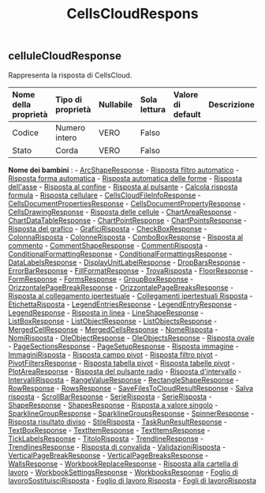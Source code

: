 ﻿---
title: CellsCloudRespons
second_title: Aspose.Cells Cloud Documen
type: docs
url: /it/specification/model/cellscloudresponse/
description: "Aspose.Cells Specifica del modello cloud: CellsCloudResponse. Gestisci facilmente Excel e altri fogli di calcolo con funzionalità come apertura, generazione, modifica, divisione, unione, confronto e conversione"
kwords: Excel, Office, Foglio di calcolo, Cloud REST API, CellsCloudResponse
weight: 50
---
## **celluleCloudResponse**

 Rappresenta la risposta di CellsCloud.

| Nome della proprietà| Tipo di proprietà| Nullabile| Sola lettura| Valore di default| Descrizione|
|:- |:- |:- |:- |:- |:- |
| Codice| Numero intero| VERO| Falso|||
| Stato| Corda| VERO| Falso|||

**Nome dei bambini** : 
	-  [ArcShapeResponse](arcshaperesponse) 
	-  [Risposta filtro automatico](autofilterresponse) 
	-  [Risposta forma automatica](autoshaperesponse) 
	-  [Risposta automatica delle forme](autoshapesresponse) 
	-  [Risposta dell'asse](axisresponse) 
	-  [Risposta al confine](borderresponse) 
	-  [Risposta al pulsante](buttonresponse) 
	-  [Calcola risposta formula](calculateformularesponse) 
	-  [Risposta cellulare](cellresponse) 
	-  [CellsCloudFileInfoResponse](cellscloudfileinforesponse) 
	-  [CellsDocumentPropertiesResponse](cellsdocumentpropertiesresponse) 
	-  [CellsDocumentPropertyResponse](cellsdocumentpropertyresponse) 
	-  [CellsDrawingResponse](cellsdrawingresponse) 
	-  [Risposta delle cellule](cellsresponse) 
	-  [ChartAreaResponse](chartarearesponse) 
	-  [ChartDataTableResponse](chartdatatableresponse) 
	-  [ChartPointResponse](chartpointresponse) 
	-  [ChartPointsResponse](chartpointsresponse) 
	-  [Risposta del grafico](chartresponse) 
	-  [GraficiRisposta](chartsresponse) 
	-  [CheckBoxResponse](checkboxresponse) 
	-  [ColonnaRisposta](columnresponse) 
	-  [ColonneRisposta](columnsresponse) 
	-  [ComboBoxResponse](comboboxresponse) 
	-  [Risposta al commento](commentresponse) 
	-  [CommentShapeResponse](commentshaperesponse) 
	-  [CommentiRisposta](commentsresponse) 
	-  [ConditionalFormattingResponse](conditionalformattingresponse) 
	-  [ConditionalFormattingsResponse](conditionalformattingsresponse) 
	-  [DataLabelsResponse](datalabelsresponse) 
	-  [DisplayUnitLabelResponse](displayunitlabelresponse) 
	-  [DropBarsResponse](dropbarsresponse) 
	-  [ErrorBarResponse](errorbarresponse) 
	-  [FillFormatResponse](fillformatresponse) 
	-  [TrovaRisposta](findresponse) 
	-  [FloorResponse](floorresponse) 
	-  [FormResponse](formresponse) 
	-  [FormsResponse](formsresponse) 
	-  [GroupBoxResponse](groupboxresponse) 
	-  [OrizzontalePageBreakResponse](horizontalpagebreakresponse) 
	-  [OrizzontalePageBreaksResponse](horizontalpagebreaksresponse) 
	-  [Risposta al collegamento ipertestuale](hyperlinkresponse) 
	-  [Collegamenti ipertestuali Risposta](hyperlinksresponse) 
	-  [EtichettaRisposta](labelresponse) 
	-  [LegendEntriesResponse](legendentriesresponse) 
	-  [LegendEntryResponse](legendentryresponse) 
	-  [LegendResponse](legendresponse) 
	-  [Risposta in linea](lineresponse) 
	-  [LineShapeResponse](lineshaperesponse) 
	-  [ListBoxResponse](listboxresponse) 
	-  [ListObjectResponse](listobjectresponse) 
	-  [ListObjectsResponse](listobjectsresponse) 
	-  [MergedCellResponse](mergedcellresponse) 
	-  [MergedCellsResponse](mergedcellsresponse) 
	-  [NomeRisposta](nameresponse) 
	-  [NomiRisposta](namesresponse) 
	-  [OleObjectResponse](oleobjectresponse) 
	-  [OleObjectsResponse](oleobjectsresponse) 
	-  [Risposta ovale](ovalresponse) 
	-  [PageSectionsResponse](pagesectionsresponse) 
	-  [PageSetupResponse](pagesetupresponse) 
	-  [Risposta immagine](pictureresponse) 
	-  [ImmaginiRisposta](picturesresponse) 
	-  [Risposta campo pivot](pivotfieldresponse) 
	-  [Risposta filtro pivot](pivotfilterresponse) 
	-  [PivotFiltersResponse](pivotfiltersresponse) 
	-  [Risposta tabella pivot](pivottableresponse) 
	-  [Risposta tabelle pivot](pivottablesresponse) 
	-  [PlotAreaResponse](plotarearesponse) 
	-  [Risposta del pulsante radio](radiobuttonresponse) 
	-  [Risposta d'intervallo](rangeresponse) 
	-  [IntervalliRisposta](rangesresponse) 
	-  [RangeValueResponse](rangevalueresponse) 
	-  [RectangleShapeResponse](rectangleshaperesponse) 
	-  [RowResponse](rowresponse) 
	-  [RowsResponse](rowsresponse) 
	-  [SaveFilesToCloudResultResponse](savefilestocloudresultresponse) 
	-  [Salva risposta](saveresponse) 
	-  [ScrollBarResponse](scrollbarresponse) 
	-  [SerieRisposta](seriesesresponse) 
	-  [SerieRisposta](seriesresponse) 
	-  [ShapeResponse](shaperesponse) 
	-  [ShapesResponse](shapesresponse) 
	-  [Risposta a valore singolo](singlevalueresponse) 
	-  [SparklineGroupResponse](sparklinegroupresponse) 
	-  [SparklineGroupsResponse](sparklinegroupsresponse) 
	-  [SpinnerResponse](spinnerresponse) 
	-  [Risposta risultato diviso](splitresultresponse) 
	-  [StileRisposta](styleresponse) 
	-  [TaskRunResultResponse](taskrunresultresponse) 
	-  [TextBoxResponse](textboxresponse) 
	-  [TextItemResponse](textitemresponse) 
	-  [TextItemsResponse](textitemsresponse) 
	-  [TickLabelsResponse](ticklabelsresponse) 
	-  [TitoloRisposta](titleresponse) 
	-  [TrendlineResponse](trendlineresponse) 
	-  [TrendlinesResponse](trendlinesresponse) 
	-  [Risposta di convalida](validationresponse) 
	-  [ValidazioniRisposta](validationsresponse) 
	-  [VerticalPageBreakResponse](verticalpagebreakresponse) 
	-  [VerticalPageBreaksResponse](verticalpagebreaksresponse) 
	-  [WallsResponse](wallsresponse) 
	-  [WorkbookReplaceResponse](workbookreplaceresponse) 
	-  [Risposta alla cartella di lavoro](workbookresponse) 
	-  [WorkbookSettingsResponse](workbooksettingsresponse) 
	-  [WorkbooksResponse](workbooksresponse) 
	-  [Foglio di lavoroSostituisciRisposta](worksheetreplaceresponse) 
	-  [Foglio di lavoro Risposta](worksheetresponse) 
	-  [Fogli di lavoroRisposta](worksheetsresponse) 
